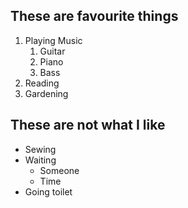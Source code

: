  ## These are favourite things
 
 1. Playing Music
    1. Guitar
    2. Piano
    3. Bass
 3. Reading
 4. Gardening

## These are not what I like

* Sewing
* Waiting
  * Someone
  * Time
* Going toilet
